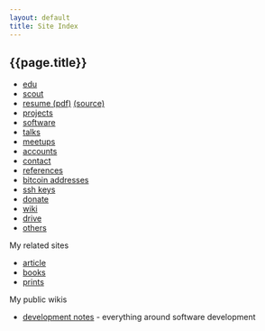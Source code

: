 ```yaml
---
layout: default
title: Site Index
---
```


## {{page.title}}

* [edu](/edu/)
* [scout](/scout/)
* [resume (pdf)](/resume.pdf) [(source)](https://github.com/ondrejsika/resume)
* [projects](/projects/)
* [software](/software/)
* [talks](/talks/)
* [meetups](/meetups/)
* [accounts](/accounts.html)
* [contact](/contact.html)
* [references](/references.html)
* [bitcoin addresses](/ba.html)
* [ssh keys](/ssh.html)
* [donate](/donate.html)
* [wiki](/wiki/)
* [drive](http://drive.ondrejsika.com/)
* [others](/site-index-others.html)

My related sites

* [article](https://ar.os1.cz)
* [books](https://books.os1.cz)
* [prints](https://prints.os1.cz)

My public wikis

* [development notes](https://red.solab.cz/projects/development/wiki) - everything around software development

